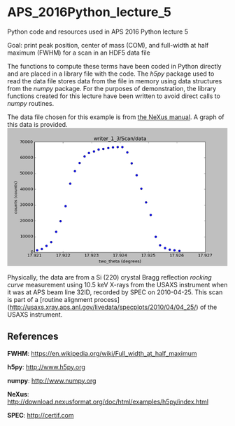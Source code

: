 # APS_2016Python_lecture_5
Python code and resources used in APS 2016 Python lecture 5

Goal: print peak position, center of mass (COM), and full-width at 
half maximum (FWHM) for a scan in an HDF5 data file

The functions to compute these terms have been coded in Python 
directly and are placed in a library file with the code.  The *h5py* 
package used to read the data file stores data from the file
in memory using data structures from the *numpy* package.  For the 
purposes of demonstration, the library functions created for this 
lecture have been written to avoid direct calls to *numpy* routines.

The data file chosen for this example is from [the NeXus manual](http://download.nexusformat.org/doc/html/examples/h5py).
A graph of this data is provided.
![graph of writer_1_3.hdf5:/Scan/data](writer_1_3.png)

Physically, the data are from a Si (220) crystal Bragg reflection
*rocking curve* measurement using 10.5 keV X-rays
from the USAXS instrument when it was at APS beam line 32ID,
recorded by SPEC on 2010-04-25.  This scan is part of a
[routine alignment process]
(http://usaxs.xray.aps.anl.gov/livedata/specplots/2010/04/04_25/) 
of the USAXS instrument.


## References

**FWHM**: 
	https://en.wikipedia.org/wiki/Full_width_at_half_maximum

**h5py**:
	http://www.h5py.org

**numpy**:
	http://www.numpy.org

**NeXus**:
	http://download.nexusformat.org/doc/html/examples/h5py/index.html

**SPEC**:
	http://certif.com
